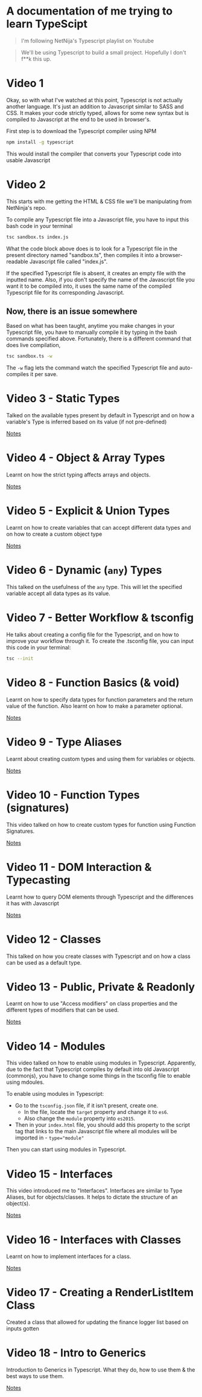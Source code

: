 # A documentation of me trying to learn TypeScipt

> I'm following NetNija's Typescript playlist on Youtube

> We'll be using Typescript to build a small project. Hopefully I don't f**k this up.

# Video 1

Okay, so with what I've watched at this point, Typescript is not actually another language. It's just an 
addition to Javascript similar to SASS and CSS. It makes your code strictly typed, allows for some new syntax
but is compiled to Javascript at the end to be used in browser's.

First step is to download the Typescript compiler using NPM
```bash
npm install -g typescript
```
This would install the compiler that converts your Typescript code into usable Javascript

# Video 2

This starts with me getting the HTML & CSS file we'll be manipulating from NetNinja's repo.

To compile any Typescript file into a Javascript file, you have to input this bash code in your terminal
```bash
tsc sandbox.ts index.js
```
What the code block above does is to look for a Typescript file in the present directory named "sandbox.ts",
then compiles it into a browser-readable Javascript file called "index.js".

If the specified Typescript file is absent, it creates an empty file with the inputted name. Also, if you don't specify the name of the Javascript file you want it to be compiled into, it uses the same name of the compiled Typescript file for its corresponding Javascript.

## Now, there is an issue somewhere

Based on what has been taught, anytime you make changes in your Typescript file, you have to manually compile it by typing in the bash commands specified above. Fortunately, there is a different command that does live compilation, 
```bash
tsc sandbox.ts -w
```
The `-w` flag lets the command watch the specified Typescript file and auto-compiles it per save.

# Video 3 - Static Types

Talked on the available types present by default in Typescript and on how a variable's Type is inferred based on its value (if not pre-defined)

[Notes](./Video%203.ts)

# Video 4 - Object & Array Types

Learnt on how the strict typing affects arrays and objects.

[Notes](./Video%204.ts)

# Video 5 - Explicit & Union Types

Learnt on how to create variables that can accept different data types and on how to create a custom object type

[Notes](./Video%205.ts)

# Video 6 - Dynamic (`any`) Types

This talked on the usefulness of the `any` type. This will let the specified variable accept all data types as its value.

# Video 7 - Better Workflow & tsconfig

He talks about creating a config file for the Typescript, and on how to improve your workflow through it.
To create the .tsconfig file, you can input this code in your terminal:
```bash
tsc --init
```

# Video 8 - Function Basics (& void)

Learnt on how to specify data types for function parameters and the return value of the function. Also learnt on how to make a parameter optional.

[Notes](./Video%208.ts)

# Video 9 - Type Aliases

Learnt about creating custom types and using them for variables or objects.

[Notes](./Video%209.ts)

# Video 10 - Function Types (signatures)

This video talked on how to create custom types for function using Function Signatures.

[Notes](./Video%2010.ts)

# Video 11 - DOM Interaction & Typecasting

Learnt how to query DOM elements through Typescript and the differences it has with Javascript

[Notes](./Video%2011.ts)

# Video 12 - Classes

This talked on how you create classes with Typescript and on how a class can be used as a default type.

# Video 13 - Public, Private & Readonly

Learnt on how to use "Access modifiers" on class properties and the different types of modifiers that can be used.

[Notes](./Video%2013.ts)

# Video 14 - Modules

This video talked on how to enable using modules in Typescript. Apparently, due to the fact that Typescript compiles by default into old Javascript (commonjs), you have to change some things in the tsconfig file to enable using mdoules.

To enable using modules in Typescript:
- Go to the `tsconfig.json` file, if it isn't present, create one.
  - In the file, locate the `target` property and change it to `es6`.
  - Also change the `module` property into `es2015`.
- Then in your `index.html` file, you should add this property to the script tag that links to the main Javascript file where all modules will be imported in - `type="module"`

Then you can start using modules in Typescript.

# Video 15 - Interfaces

This video introduced me to "Interfaces". Interfaces are similar to Type Aliases, but for objects/classes. It helps to dictate the structure of an object(s).

[Notes](./Video%2015.ts)

# Video 16 - Interfaces with Classes

Learnt on how to implement interfaces for a class. 

[Notes](./Video%2016.ts)

# Video 17 - Creating a RenderListItem Class

Created a class that allowed for updating the finance logger list based on inputs gotten

# Video 18 - Intro to Generics

Introduction to Generics in Typescript. What they do, how to use them & the best ways to use them.

[Notes](./Video%2018.ts)